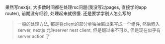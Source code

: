 果然写nextjs, 大多数时间都在处理rsc问题(我没写过pages, 直接学的app router), 前期没有经验, 处理起来就很慢. 还是要学学别人怎么写的

> 一般的处理方法, 都是将client的部分单独抽离出来写成一个组件, 然后嵌入server, nextjs 允许server nest client, 但是翻过来不可以, 但是现在似乎有server action 了